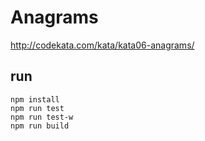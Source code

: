 # Anagrams
http://codekata.com/kata/kata06-anagrams/

## run 
```
npm install
npm run test
npm run test-w
npm run build
```